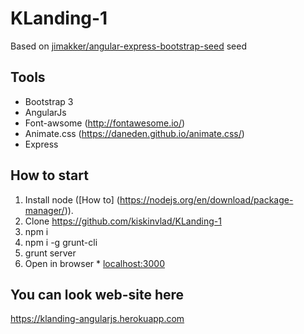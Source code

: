 # KLanding-1

Based on [jimakker/angular-express-bootstrap-seed](https://github.com/jimakker/angular-express-bootstrap-seed) seed

## Tools

- Bootstrap 3
- AngularJs
- Font-awsome (http://fontawesome.io/)
- Animate.css (https://daneden.github.io/animate.css/)
- Express

## How to start
1. Install node ([How to] (https://nodejs.org/en/download/package-manager/)).
2. Clone https://github.com/kiskinvlad/KLanding-1
3. npm i
4. npm i -g grunt-cli
5. grunt server
6. Open in browser * [localhost:3000](http://localhost:3000)
 
## You can look web-site here
https://klanding-angularjs.herokuapp.com

